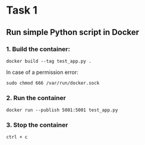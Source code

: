 # Task 1
## Run simple Python script in Docker

### 1. Build the container:
```shell
docker build --tag test_app.py . 
```

In case of a permission error:
```shell
sudo chmod 666 /var/run/docker.sock
```

### 2. Run the container
```shell
docker run --publish 5001:5001 test_app.py
```

### 3. Stop the container
```shell
ctrl + c
```
